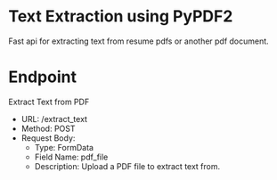 # Text Extraction using PyPDF2
Fast api for extracting text from resume pdfs or another pdf document.

# Endpoint
Extract Text from PDF
- URL: /extract_text
- Method: POST
- Request Body:
  - Type: FormData
  - Field Name: pdf_file
  - Description: Upload a PDF file to extract text from.
